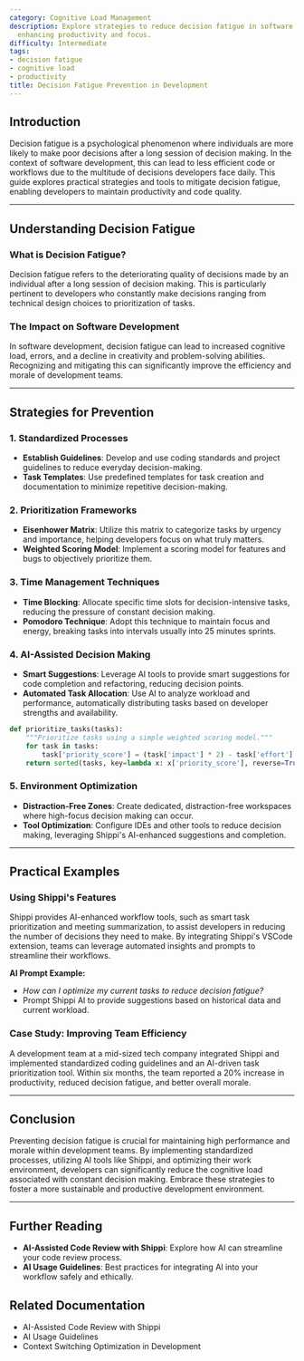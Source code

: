 ```yaml
---
category: Cognitive Load Management
description: Explore strategies to reduce decision fatigue in software development,
  enhancing productivity and focus.
difficulty: Intermediate
tags:
- decision fatigue
- cognitive load
- productivity
title: Decision Fatigue Prevention in Development
---
```


## Introduction

Decision fatigue is a psychological phenomenon where individuals are more likely to make poor decisions after a long session of decision making. In the context of software development, this can lead to less efficient code or workflows due to the multitude of decisions developers face daily. This guide explores practical strategies and tools to mitigate decision fatigue, enabling developers to maintain productivity and code quality.

---

## Understanding Decision Fatigue

### What is Decision Fatigue?

Decision fatigue refers to the deteriorating quality of decisions made by an individual after a long session of decision making. This is particularly pertinent to developers who constantly make decisions ranging from technical design choices to prioritization of tasks.

### The Impact on Software Development

In software development, decision fatigue can lead to increased cognitive load, errors, and a decline in creativity and problem-solving abilities. Recognizing and mitigating this can significantly improve the efficiency and morale of development teams.

---

## Strategies for Prevention

### 1. Standardized Processes
- **Establish Guidelines**: Develop and use coding standards and project guidelines to reduce everyday decision-making.
- **Task Templates**: Use predefined templates for task creation and documentation to minimize repetitive decision-making.

### 2. Prioritization Frameworks
- **Eisenhower Matrix**: Utilize this matrix to categorize tasks by urgency and importance, helping developers focus on what truly matters.
- **Weighted Scoring Model**: Implement a scoring model for features and bugs to objectively prioritize them.

### 3. Time Management Techniques
- **Time Blocking**: Allocate specific time slots for decision-intensive tasks, reducing the pressure of constant decision making.
- **Pomodoro Technique**: Adopt this technique to maintain focus and energy, breaking tasks into intervals usually into 25 minutes sprints.

### 4. AI-Assisted Decision Making
- **Smart Suggestions**: Leverage AI tools to provide smart suggestions for code completion and refactoring, reducing decision points.
- **Automated Task Allocation**: Use AI to analyze workload and performance, automatically distributing tasks based on developer strengths and availability.

```python
def prioritize_tasks(tasks):
    """Prioritize tasks using a simple weighted scoring model."""
    for task in tasks:
        task['priority_score'] = (task['impact'] * 2) - task['effort']
    return sorted(tasks, key=lambda x: x['priority_score'], reverse=True)
```

### 5. Environment Optimization
- **Distraction-Free Zones**: Create dedicated, distraction-free workspaces where high-focus decision making can occur.
- **Tool Optimization**: Configure IDEs and other tools to reduce decision making, leveraging Shippi's AI-enhanced suggestions and completion.

---

## Practical Examples

### Using Shippi's Features

Shippi provides AI-enhanced workflow tools, such as smart task prioritization and meeting summarization, to assist developers in reducing the number of decisions they need to make. By integrating Shippi's VSCode extension, teams can leverage automated insights and prompts to streamline their workflows.

**AI Prompt Example:**
- *How can I optimize my current tasks to reduce decision fatigue?*
- Prompt Shippi AI to provide suggestions based on historical data and current workload.

### Case Study: Improving Team Efficiency

A development team at a mid-sized tech company integrated Shippi and implemented standardized coding guidelines and an AI-driven task prioritization tool. Within six months, the team reported a 20% increase in productivity, reduced decision fatigue, and better overall morale.

---

## Conclusion

Preventing decision fatigue is crucial for maintaining high performance and morale within development teams. By implementing standardized processes, utilizing AI tools like Shippi, and optimizing their work environment, developers can significantly reduce the cognitive load associated with constant decision making. Embrace these strategies to foster a more sustainable and productive development environment.

---

## Further Reading
- **AI-Assisted Code Review with Shippi**: Explore how AI can streamline your code review process.
- **AI Usage Guidelines**: Best practices for integrating AI into your workflow safely and ethically.

## Related Documentation
- AI-Assisted Code Review with Shippi
- AI Usage Guidelines
- Context Switching Optimization in Development
